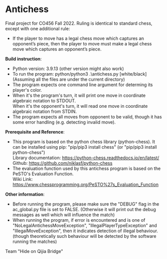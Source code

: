 # Antichess 
Final project for CO456 Fall 2022. Ruling is identical to standard chess, except with one additional rule:
  - If the player to move has a legal chess move which captures an opponent’s piece, then the player to move must make a legal chess move which captures an opponent’s piece.  
  
**Build instruction**:
  - Python version: 3.9.13 (other version might also work)
  - To run the program: python/python3 .\antichess.py [white/black] &nbsp;&nbsp;&nbsp;&nbsp;&nbsp; (Assuming all the files are under the current directory)
  - The program expects one command line argument for determing its player's color.
  - When it's the program's turn, it will print one move in coordinate algebraic notation to STDOUT.  
    When it's the opponent's turn, it will read one move in coordinate algebraic notation from STDIN.
  - The program expects all moves from opponent to be valid, though it has some error handling (e.g. detecting invalid move).  
  
**Prerequisite and Reference**:
  - This program is based on the python chess library (python-chess). It can be installed using pip: "pip/pip3 install chess" (or "pip/pip3 install python-chess")  
    Library documentation: https://python-chess.readthedocs.io/en/latest/  
    Github: https://github.com/niklasf/python-chess  
  - The evaluation function used by this antichess program is based on the PeSTO's Evaluation Function.  
    Wiki Link: https://www.chessprogramming.org/PeSTO%27s_Evaluation_Function  
    
 **Other information**:
  - Before running the program, please make sure the "DEBUG" flag in the ac_global.py file is set to FALSE. (Otherwise it will print out the debug messages as well which will influence the match)  
  - When running the program, if error is encountered and is one of "NoLegalAntichessMoveException", "IllegalPlayerTypeException" and "IllegalMoveException", then it indicates detection of illegal behaviour. (though theoretically such behaviour will be detected by the software running the matches)
  
  
Team "Hide on Qijia Bridge"
  

